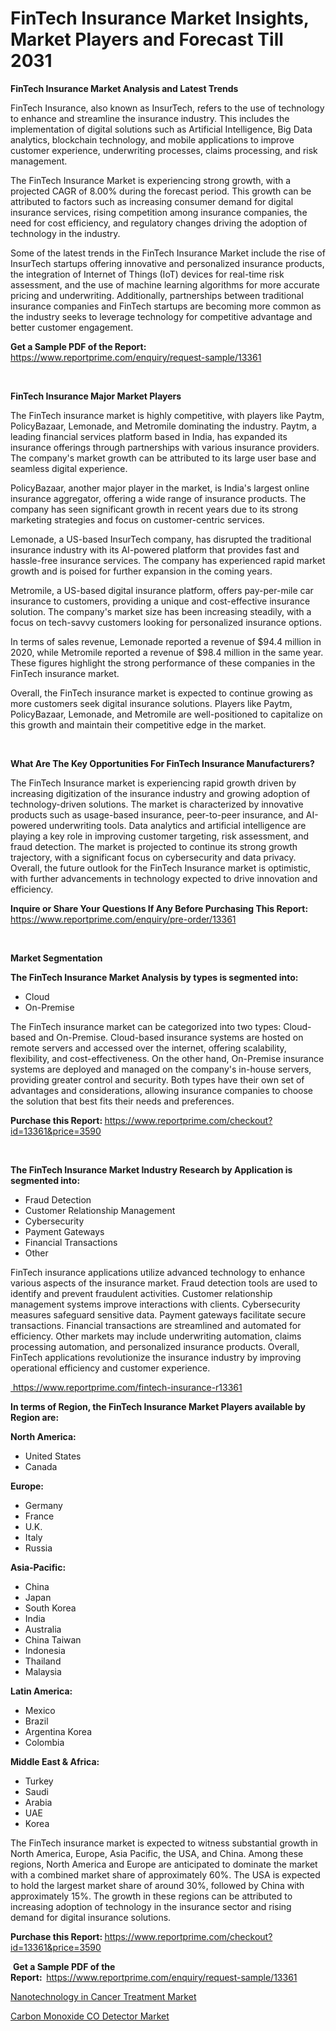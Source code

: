 <p><h1>FinTech Insurance Market Insights, Market Players and Forecast Till 2031</h1></p><p><strong>FinTech Insurance Market Analysis and Latest Trends</strong></p>
<p><p>FinTech Insurance, also known as InsurTech, refers to the use of technology to enhance and streamline the insurance industry. This includes the implementation of digital solutions such as Artificial Intelligence, Big Data analytics, blockchain technology, and mobile applications to improve customer experience, underwriting processes, claims processing, and risk management.</p><p>The FinTech Insurance Market is experiencing strong growth, with a projected CAGR of 8.00% during the forecast period. This growth can be attributed to factors such as increasing consumer demand for digital insurance services, rising competition among insurance companies, the need for cost efficiency, and regulatory changes driving the adoption of technology in the industry.</p><p>Some of the latest trends in the FinTech Insurance Market include the rise of InsurTech startups offering innovative and personalized insurance products, the integration of Internet of Things (IoT) devices for real-time risk assessment, and the use of machine learning algorithms for more accurate pricing and underwriting. Additionally, partnerships between traditional insurance companies and FinTech startups are becoming more common as the industry seeks to leverage technology for competitive advantage and better customer engagement.</p></p>
<p><strong>Get a Sample PDF of the Report:&nbsp;</strong> <a href="https://www.reportprime.com/enquiry/request-sample/13361">https://www.reportprime.com/enquiry/request-sample/13361</a></p>
<p>&nbsp;</p>
<p><strong>FinTech Insurance Major Market Players</strong></p>
<p><p>The FinTech insurance market is highly competitive, with players like Paytm, PolicyBazaar, Lemonade, and Metromile dominating the industry. Paytm, a leading financial services platform based in India, has expanded its insurance offerings through partnerships with various insurance providers. The company's market growth can be attributed to its large user base and seamless digital experience.</p><p>PolicyBazaar, another major player in the market, is India's largest online insurance aggregator, offering a wide range of insurance products. The company has seen significant growth in recent years due to its strong marketing strategies and focus on customer-centric services.</p><p>Lemonade, a US-based InsurTech company, has disrupted the traditional insurance industry with its AI-powered platform that provides fast and hassle-free insurance services. The company has experienced rapid market growth and is poised for further expansion in the coming years.</p><p>Metromile, a US-based digital insurance platform, offers pay-per-mile car insurance to customers, providing a unique and cost-effective insurance solution. The company's market size has been increasing steadily, with a focus on tech-savvy customers looking for personalized insurance options.</p><p>In terms of sales revenue, Lemonade reported a revenue of $94.4 million in 2020, while Metromile reported a revenue of $98.4 million in the same year. These figures highlight the strong performance of these companies in the FinTech insurance market.</p><p>Overall, the FinTech insurance market is expected to continue growing as more customers seek digital insurance solutions. Players like Paytm, PolicyBazaar, Lemonade, and Metromile are well-positioned to capitalize on this growth and maintain their competitive edge in the market.</p></p>
<p>&nbsp;</p>
<p><strong>What Are The Key Opportunities For FinTech Insurance Manufacturers?</strong></p>
<p><p>The FinTech Insurance market is experiencing rapid growth driven by increasing digitization of the insurance industry and growing adoption of technology-driven solutions. The market is characterized by innovative products such as usage-based insurance, peer-to-peer insurance, and AI-powered underwriting tools. Data analytics and artificial intelligence are playing a key role in improving customer targeting, risk assessment, and fraud detection. The market is projected to continue its strong growth trajectory, with a significant focus on cybersecurity and data privacy. Overall, the future outlook for the FinTech Insurance market is optimistic, with further advancements in technology expected to drive innovation and efficiency.</p></p>
<p><strong>Inquire or Share Your Questions If Any Before Purchasing This Report:</strong> <a href="https://www.reportprime.com/enquiry/pre-order/13361">https://www.reportprime.com/enquiry/pre-order/13361</a></p>
<p>&nbsp;</p>
<p><strong>Market Segmentation</strong></p>
<p><strong>The FinTech Insurance Market Analysis by types is segmented into:</strong></p>
<p><ul><li>Cloud</li><li>On-Premise</li></ul></p>
<p><p>The FinTech insurance market can be categorized into two types: Cloud-based and On-Premise. Cloud-based insurance systems are hosted on remote servers and accessed over the internet, offering scalability, flexibility, and cost-effectiveness. On the other hand, On-Premise insurance systems are deployed and managed on the company's in-house servers, providing greater control and security. Both types have their own set of advantages and considerations, allowing insurance companies to choose the solution that best fits their needs and preferences.</p></p>
<p><strong>Purchase this Report:&nbsp;</strong><a href="https://www.reportprime.com/checkout?id=13361&price=3590">https://www.reportprime.com/checkout?id=13361&price=3590</a></p>
<p>&nbsp;</p>
<p><strong>The FinTech Insurance Market Industry Research by Application is segmented into:</strong></p>
<p><ul><li>Fraud Detection</li><li>Customer Relationship Management</li><li>Cybersecurity</li><li>Payment Gateways</li><li>Financial Transactions</li><li>Other</li></ul></p>
<p><p>FinTech insurance applications utilize advanced technology to enhance various aspects of the insurance market. Fraud detection tools are used to identify and prevent fraudulent activities. Customer relationship management systems improve interactions with clients. Cybersecurity measures safeguard sensitive data. Payment gateways facilitate secure transactions. Financial transactions are streamlined and automated for efficiency. Other markets may include underwriting automation, claims processing automation, and personalized insurance products. Overall, FinTech applications revolutionize the insurance industry by improving operational efficiency and customer experience.</p></p>
<p><a href="https://www.reportprime.com/fintech-insurance-r13361">&nbsp;https://www.reportprime.com/fintech-insurance-r13361</a></p>
<p><strong>In terms of Region, the FinTech Insurance Market Players available by Region are:</strong></p>
<p>
    <p> <strong> North America: </strong>
        <ul>
            <li>United States</li>
            <li>Canada</li>
        </ul>
        </p> 
    <p> <strong> Europe: </strong>
        <ul>
            <li>Germany</li>
            <li>France</li>
            <li>U.K.</li>
            <li>Italy</li>
            <li>Russia</li>
        </ul>
        </p> 
    <p> <strong> Asia-Pacific: </strong>
        <ul>
            <li>China</li>
            <li>Japan</li>
            <li>South Korea</li>
            <li>India</li>
            <li>Australia</li>
            <li>China Taiwan</li>
            <li>Indonesia</li>
            <li>Thailand</li>
            <li>Malaysia</li>
        </ul>
        </p> 
    <p> <strong> Latin America: </strong>
        <ul>
            <li>Mexico</li>
            <li>Brazil</li>
            <li>Argentina Korea</li>
            <li>Colombia</li>
        </ul>
        </p> 
    <p> <strong> Middle East & Africa: </strong>
        <ul>
            <li>Turkey</li>
            <li>Saudi</li>
            <li>Arabia</li>
            <li>UAE</li>
            <li>Korea</li>
        </ul>
    </p>
    </p>
<p><p>The FinTech insurance market is expected to witness substantial growth in North America, Europe, Asia Pacific, the USA, and China. Among these regions, North America and Europe are anticipated to dominate the market with a combined market share of approximately 60%. The USA is expected to hold the largest market share of around 30%, followed by China with approximately 15%. The growth in these regions can be attributed to increasing adoption of technology in the insurance sector and rising demand for digital insurance solutions.</p></p>
<p><strong>Purchase this Report: </strong><a href="https://www.reportprime.com/checkout?id=13361&price=3590">https://www.reportprime.com/checkout?id=13361&price=3590</a></p>
<p>&nbsp;<strong>Get a Sample PDF of the Report:&nbsp;&nbsp;</strong><a href="https://www.reportprime.com/enquiry/request-sample/13361">https://www.reportprime.com/enquiry/request-sample/13361</a></p>
<p><strong></strong></p>
<p><p><a href="https://github.com/WillieWoodard/Market-Research-Report-List-4/blob/main/nanotechnology-in-cancer-treatment-market.md">Nanotechnology in Cancer Treatment Market</a></p><p><a href="https://five-trouble-98a.notion.site/Carbon-Monoxide-CO-Detector-Market-The-Key-To-Successful-Business-Strategy-Forecast-Till-2031-471d0a73395c48d399c61f7c79c3158a">Carbon Monoxide CO Detector Market</a></p></p>